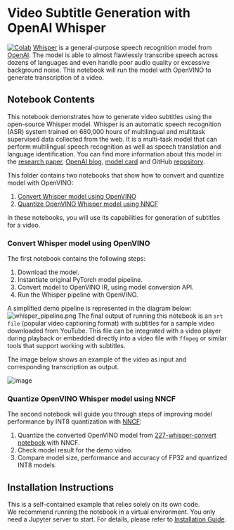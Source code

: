 # Video Subtitle Generation with OpenAI Whisper
[![Colab](https://colab.research.google.com/assets/colab-badge.svg)](https://colab.research.google.com/github/openvinotoolkit/openvino_notebooks/blob/main/notebooks/227-whisper-subtitles-generation/227-whisper-convert.ipynb)
[Whisper](https://openai.com/blog/whisper/) is a general-purpose speech recognition model from [OpenAI](https://openai.com/). The model is able to almost flawlessly transcribe speech across dozens of languages and even handle poor audio quality or excessive background noise.
This notebook will run the model with OpenVINO to generate transcription of a video.


## Notebook Contents

This notebook demonstrates how to generate video subtitles using the open-source Whisper model. Whisper is an automatic speech recognition (ASR) system trained on 680,000 hours of multilingual and multitask supervised data collected from the web. It is a multi-task model that can perform multilingual speech recognition as well as speech translation and language identification.
You can find more information about this model in the [research paper](https://cdn.openai.com/papers/whisper.pdf), [OpenAI blog](https://openai.com/blog/whisper/), [model card](https://github.com/openai/whisper/blob/main/model-card.md) and GitHub [repository](https://github.com/openai/whisper).

This folder contains two notebooks that show how to convert and quantize model with OpenVINO:

1. [Convert Whisper model using OpenVINO](227-whisper-convert.ipynb)
2. [Quantize OpenVINO Whisper model using NNCF](227-whisper-nncf-quantize.ipynb)

In these notebooks, you will use its capabilities for generation of subtitles for a video.


### Convert Whisper model using OpenVINO
The first notebook contains the following steps:
1. Download the model.
2. Instantiate original PyTorch model pipeline.
3. Convert model to OpenVINO IR, using model conversion API.
4. Run the Whisper pipeline with OpenVINO.

A simplified demo pipeline is represented in the diagram below:
![whisper_pipeline.png](https://user-images.githubusercontent.com/29454499/204536733-1f4342f7-2328-476a-a431-cb596df69854.png)
The final output of running this notebook is an `srt file` (popular video captioning format) with subtitles for a sample video downloaded from YouTube.
This file can be integrated with a video player during playback or embedded directly into a video file with `ffmpeg` or similar tools that support working with subtitles.

The image below shows an example of the video as input and corresponding transcription as output.

![image](https://user-images.githubusercontent.com/29454499/204548693-1304ef33-c790-490d-8a8b-d5766acb6254.png)


### Quantize OpenVINO Whisper model using NNCF
The second notebook will guide you through steps of improving model performance by INT8 quantization with [NNCF](https://github.com/openvinotoolkit/nncf):
1. Quantize the converted OpenVINO model from [227-whisper-convert notebook](227-whisper-convert.ipynb) with NNCF.
2. Check model result for the demo video.
3. Compare model size, performance and accuracy of FP32 and quantized INT8 models.

## Installation Instructions

This is a self-contained example that relies solely on its own code.</br>
We recommend  running the notebook in a virtual environment. You only need a Jupyter server to start.
For details, please refer to [Installation Guide](../../README.md).

